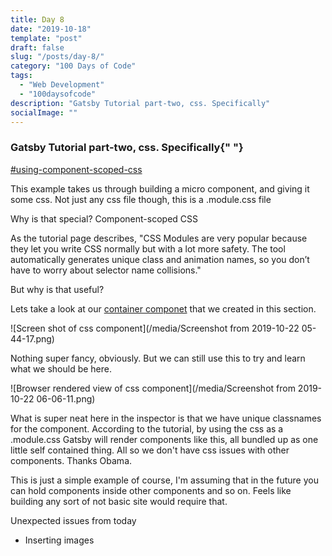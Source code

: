 ```yaml
---
title: Day 8
date: "2019-10-18"
template: "post"
draft: false
slug: "/posts/day-8/"
category: "100 Days of Code"
tags:
  - "Web Development"
  - "100daysofcode"
description: "Gatsby Tutorial part-two, css. Specifically"
socialImage: ""
---
```

###  Gatsby Tutorial part-two, css. Specifically{" "}

[#using-component-scoped-css](https://www.gatsbyjs.org/tutorial/part-two/#using-component-scoped-css)
      
This example takes us through building a micro component, and giving it
some css. Not just any css file though, this is a .module.css file

Why is that special?
Component-scoped CSS
      
As the tutorial page describes, "CSS Modules are very popular because
they let you write CSS normally but with a lot more safety. The tool
automatically generates unique class and animation names, so you don’t
have to worry about selector name collisions."
      
But why is that useful?
      
Lets take a look at our [container componet](/about-css-modules/) that we created in this section.
<!--       
![Movable metal type, and composing stick, descended from Gutenberg's press. Photo by Willi Heidelbach. Licensed under CC BY 2.5](/media/movable-type.jpg) -->

![Screen shot of css component](/media/Screenshot from 2019-10-22 05-44-17.png)
<!-- <img
src={"../../Screenshot from 2019-10-22 05-44-17.png"}
alt="Screen shot of css component"
      /> -->
      
Nothing super fancy, obviously. But we can still use this to try and
learn what we should be here.
      
![Browser rendered view of css component](/media/Screenshot from 2019-10-22 06-06-11.png)
      
What is super neat here in the inspector is that we have unique
classnames for the component. According to the tutorial, by using the
css as a .module.css Gatsby will render components like this, all
bundled up as one little self contained thing. All so we don't have css
issues with other components. Thanks Obama.
      
      
This is just a simple example of course, I'm assuming that in the future
you can hold components inside other components and so on. Feels like
building any sort of not basic site would require that.
      
Unexpected issues from today
 - Inserting images
   